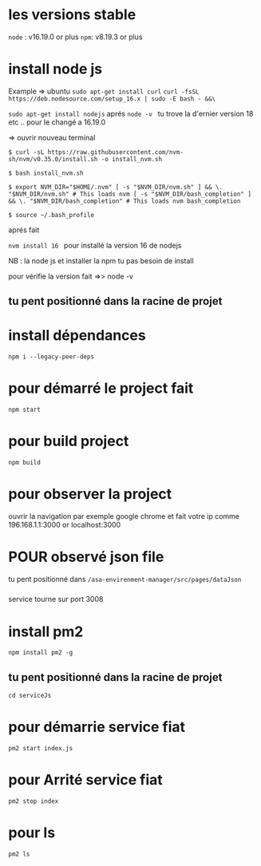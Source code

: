 # les versions stable

`node` : v16.19.0 or plus
`npm`: v8.19.3 or plus

# install node js

Example => ubuntu
`sudo apt-get install curl`
`curl -fsSL https://deb.nodesource.com/setup_16.x | sudo -E bash - &&\ `

`sudo apt-get install nodejs`
aprés
`node -v ` tu trove la d'ernier version 18 etc ..
pour le changé a 16.19.0

=> ouvrir nouveau terminal

`$ curl -sL https://raw.githubusercontent.com/nvm-sh/nvm/v0.35.0/install.sh -o install_nvm.sh`

`$ bash install_nvm.sh`

`$ export NVM_DIR="$HOME/.nvm" [ -s "$NVM_DIR/nvm.sh" ] && \. "$NVM_DIR/nvm.sh" # This loads nvm [ -s "$NVM_DIR/bash_completion" ] && \. "$NVM_DIR/bash_completion" # This loads nvm bash_completion `

`$ source ~/.bash_profile `

aprés fait

`nvm install 16 ` pour installé la version 16 de nodejs

NB : la node js et installer la npm tu pas besoin de install

pour vérifie la version fait =>> node -v 

##   tu pent positionné dans la racine de projet

# install dépendances

`npm i --legacy-peer-deps`

# pour démarré le project fait

`npm start`

# pour build project

`npm build `

# pour observer la project 

ouvrir la navigation par exemple google chrome
et fait  votre ip comme 196.168.1.1:3000 or localhost:3000 


# POUR  observé json file 
tu pent positionné dans  `/asa-envirenment-manager/src/pages/dataJson `

#####
service tourne sur  port 3008
# install pm2 
`npm install pm2 -g`

##   tu pent positionné dans la racine de projet
`cd serviceJs`

# pour démarrie service fiat
 `pm2 start index.js `
# pour Arrité service fiat
 `pm2 stop index`
# pour ls 
 `pm2 ls  `

 